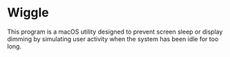 # Wiggle

This program is a macOS utility designed to prevent screen sleep or display dimming by simulating user activity when the system has been idle for too long.

